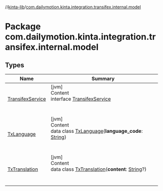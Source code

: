 //[kinta-lib](../../index.md)/[com.dailymotion.kinta.integration.transifex.internal.model](index.md)



# Package com.dailymotion.kinta.integration.transifex.internal.model  


## Types  
  
|  Name |  Summary | 
|---|---|
| <a name="com.dailymotion.kinta.integration.transifex.internal.model/TransifexService///PointingToDeclaration/"></a>[TransifexService](-transifex-service/index.md)| <a name="com.dailymotion.kinta.integration.transifex.internal.model/TransifexService///PointingToDeclaration/"></a>[jvm]  <br>Content  <br>interface [TransifexService](-transifex-service/index.md)  <br><br><br>|
| <a name="com.dailymotion.kinta.integration.transifex.internal.model/TxLanguage///PointingToDeclaration/"></a>[TxLanguage](-tx-language/index.md)| <a name="com.dailymotion.kinta.integration.transifex.internal.model/TxLanguage///PointingToDeclaration/"></a>[jvm]  <br>Content  <br>data class [TxLanguage](-tx-language/index.md)(**language_code**: [String](https://kotlinlang.org/api/latest/jvm/stdlib/kotlin/-string/index.html))  <br><br><br>|
| <a name="com.dailymotion.kinta.integration.transifex.internal.model/TxTranslation///PointingToDeclaration/"></a>[TxTranslation](-tx-translation/index.md)| <a name="com.dailymotion.kinta.integration.transifex.internal.model/TxTranslation///PointingToDeclaration/"></a>[jvm]  <br>Content  <br>data class [TxTranslation](-tx-translation/index.md)(**content**: [String](https://kotlinlang.org/api/latest/jvm/stdlib/kotlin/-string/index.html)?)  <br><br><br>|

